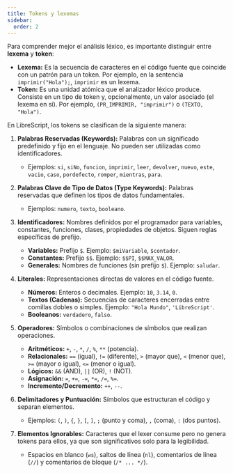 ```yaml
---
title: Tokens y lexemas 
sidebar:
  order: 2
---
```

Para comprender mejor el análisis léxico, es importante distinguir entre **lexema** y **token**:

* **Lexema:** Es la secuencia de caracteres en el código fuente que coincide con un patrón para un token. Por ejemplo, en la sentencia `imprimir("Hola");`, `imprimir` es un lexema.
* **Token:** Es una unidad atómica que el analizador léxico produce. Consiste en un tipo de token y, opcionalmente, un valor asociado (el lexema en sí). Por ejemplo, `(PR_IMPRIMIR, "imprimir")` o `(TEXTO, "Hola")`.

En LibreScript, los tokens se clasifican de la siguiente manera:

1.  **Palabras Reservadas (Keywords):**
    Palabras con un significado predefinido y fijo en el lenguaje. No pueden ser utilizadas como identificadores.
    * Ejemplos: `si`, `siNo`, `funcion`, `imprimir`, `leer`, `devolver`, `nuevo`, `este`, `vacio`, `caso`, `pordefecto`, `romper`, `mientras`, `para`.

2.  **Palabras Clave de Tipo de Datos (Type Keywords):**
    Palabras reservadas que definen los tipos de datos fundamentales.
    * Ejemplos: `numero`, `texto`, `booleano`.

3.  **Identificadores:**
    Nombres definidos por el programador para variables, constantes, funciones, clases, propiedades de objetos. Siguen reglas específicas de prefijo.
    * **Variables:** Prefijo `$`. Ejemplo: `$miVariable`, `$contador`.
    * **Constantes:** Prefijo `$$`. Ejemplo: `$$PI`, `$$MAX_VALOR`.
    * **Generales:** Nombres de funciones (sin prefijo `$`). Ejemplo: `saludar`.

4.  **Literales:**
    Representaciones directas de valores en el código fuente.
    * **Números:** Enteros o decimales. Ejemplo: `10`, `3.14`, `0`.
    * **Textos (Cadenas):** Secuencias de caracteres encerradas entre comillas dobles o simples. Ejemplo: `"Hola Mundo"`, `'LibreScript'`.
    * **Booleanos:** `verdadero`, `falso`.

5.  **Operadores:**
    Símbolos o combinaciones de símbolos que realizan operaciones.
    * **Aritméticos:** `+`, `-`, `*`, `/`, `%`, `**` (potencia).
    * **Relacionales:** `==` (igual), `!=` (diferente), `>` (mayor que), `<` (menor que), `>=` (mayor o igual), `<=` (menor o igual).
    * **Lógicos:** `&&` (AND), `||` (OR), `!` (NOT).
    * **Asignación:** `=`, `+=`, `-=`, `*=`, `/=`, `%=`.
    * **Incremento/Decremento:** `++`, `--`.

6.  **Delimitadores y Puntuación:**
    Símbolos que estructuran el código y separan elementos.
    * Ejemplos: `(`, `)`, `{`, `}`, `[`, `]`, `;` (punto y coma), `,` (coma), `:` (dos puntos).

7.  **Elementos Ignorables:**
    Caracteres que el lexer consume pero no genera tokens para ellos, ya que son significativos solo para la legibilidad.
    * Espacios en blanco (`ws`), saltos de línea (`nl`), comentarios de línea (`//`) y comentarios de bloque (`/* ... */`).
